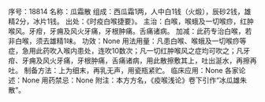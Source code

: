 序号：18814
名称：瓜霜散
组成：西瓜霜1两，人中白1钱（火煅），辰砂2钱，雄精2分，冰片1钱。
出处：《时疫白喉捷要》。
主治：白喉，喉蛾及一切喉痧，红肿喉风。牙疳，牙痈及风火牙痛，牙根肿痛。舌痛诸病。
加减：此药专治白喉，若非白喉，须去雄精1味。
功效：None
用法用量：凡患白喉、喉蛾及一切喉痧等症，急用此药吹入喉内患处，连吹10数次；凡一切红肿喉风之症均可吹之；凡牙疳、牙痈及风火牙痛，牙根肿痛，舌痛诸病，用此散擦敷其上，吐出涎水，再擦再吐。
制备方法：上为细末，再乳无声，用瓷瓶紧贮。
临床应用：None
各家论述：None
用药禁忌：None
附注：本方方名，《疫喉浅论》卷下引作“冰瓜雄朱散”。
